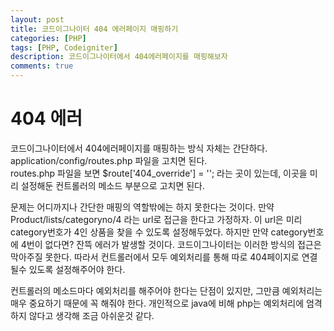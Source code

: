 ```yaml
---
layout: post
title: 코드이그나이터 404 에러페이지 매핑하기
categories: [PHP]
tags: [PHP, Codeigniter]
description: 코드이그나이터에서 404에러페이지를 매핑해보자
comments: true
---
```


# **404 에러**
코드이그나이터에서 404에러페이지를 매핑하는 방식 자체는 간단하다. application/config/routes.php 파일을 고치면 된다.  
routes.php 파일을 보면 $route['404_override'] = ''; 라는 곳이 있는데, 이곳을 미리 설정해둔 컨트롤러의 메소드 부분으로 고치면 된다.  

문제는 어디까지나 간단한 매핑의 역할밖에는 하지 못한다는 것이다. 만약 Product/lists/categoryno/4 라는 url로 접근을 한다고 가정하자. 이 url은 미리 category번호가 4인 상품을 찾을 수 있도록 설정해두었다. 하지만 만약 category번호에 4번이 없다면? 잔뜩 에러가 발생할 것이다. 코드이그나이터는 이러한 방식의 접근은 막아주질 못한다. 따라서 컨트롤러에서 모두 예외처리를 통해 따로 404페이지로 연결될수 있도록 설정해주어야 한다.

컨트롤러의 메소드마다 예외처리를 해주어야 한다는 단점이 있지만, 그만큼 예외처리는 매우 중요하기 때문에 꼭 해줘야 한다. 개인적으로 java에 비해 php는 예외처리에 엄격하지 않다고 생각해 조금 아쉬운것 같다.
